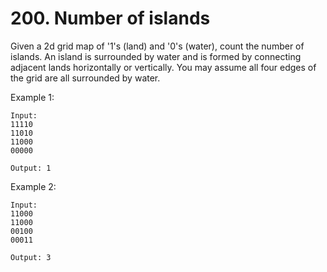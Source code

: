 # 200. Number of islands

Given a 2d grid map of '1's (land) and '0's (water), count the number of islands. An island is surrounded by water and is formed by connecting adjacent lands horizontally or vertically. You may assume all four edges of the grid are all surrounded by water.

Example 1:
```text
Input:
11110
11010
11000
00000

Output: 1
```

Example 2:
```text
Input:
11000
11000
00100
00011

Output: 3
```